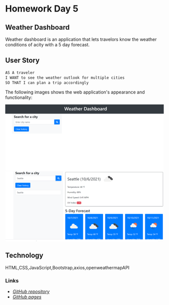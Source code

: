 # Homework Day 5
## Weather Dashboard
Weather dashboard is an application that lets travelors know the weather conditions of acity with a 5 day forecast.


## User Story

```
AS A traveler
I WANT to see the weather outlook for multiple cities
SO THAT I can plan a trip accordingly
```
The following images shows the web application's appearance and functionality:

![Before](./assets/images/before.png)
![After](./assets/images/after.png)

## Technology
HTML,CSS,JavaScript,Bootstrap,axios,openweathermapAPI

### Links 
* [*GitHub repository*](https://github.com/daliyaebenny/Weather-Dashboard.git)   
* [*GitHub pages*](https://daliyaebenny.github.io/Weather-Dashboard/)